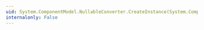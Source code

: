 ```yaml
---
uid: System.ComponentModel.NullableConverter.CreateInstance(System.ComponentModel.ITypeDescriptorContext,System.Collections.IDictionary)
internalonly: False
---
```

